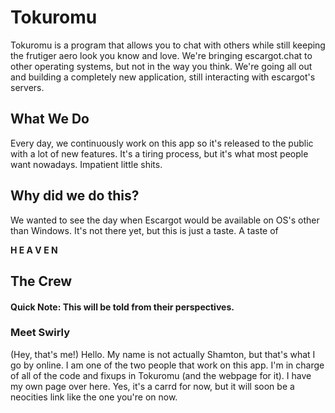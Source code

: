 # Tokuromu
Tokuromu is a program that allows you to chat with others while still keeping the frutiger aero look you know and love. We're bringing escargot.chat to other operating systems, but not in the way you think. We're going all out and building a completely new application, still interacting with escargot's servers.

## What We Do
Every day, we continuously work on this app so it's released to the public with a lot of new features. It's a tiring process, but it's what most people want nowadays. Impatient little shits.

## Why did we do this?
We wanted to see the day when Escargot would be available on OS's other than Windows. It's not there yet, but this is just a taste. A taste of

**H E A V E N**

## The Crew
#### Quick Note: This will be told from their perspectives.

### Meet Swirly
(Hey, that's me!) Hello. My name is not actually Shamton, but that's what I go by online. I am one of the two people that work on this app. I'm in charge of all of the code and fixups in Tokuromu (and the webpage for it). I have my own page over here. Yes, it's a carrd for now, but it will soon be a neocities link like the one you're on now.
